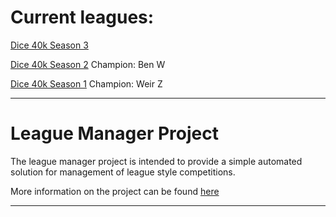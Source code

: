 # Current leagues:

[Dice 40k Season 3](/Leagues/Dice40k_S3/output_data/league_page.md) 

[Dice 40k Season 2](/Leagues/Dice40k_S2/output_data/league_page.md) Champion: Ben W

[Dice 40k Season 1](/Leagues/Dice40k_S1/output_data/league_page.md) Champion: Weir Z

---

# League Manager Project

The league manager project is intended to provide a simple automated solution for management of league style competitions. 

More information on the project can be found [here](/league_manager_project.md)

---